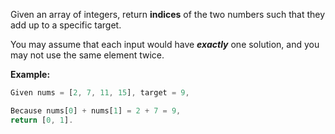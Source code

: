 Given an array of integers, return **indices** of the two numbers such that they add up to a specific target.

You may assume that each input would have ***exactly*** one solution, and you may not use the same element twice.

**Example:**
```javascript
Given nums = [2, 7, 11, 15], target = 9,

Because nums[0] + nums[1] = 2 + 7 = 9,
return [0, 1].
```